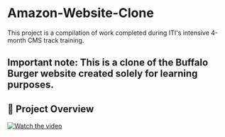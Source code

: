 # Amazon-Website-Clone
This project is a compilation of work completed during ITI's intensive 4-month CMS track training.
## Important note: This is a clone of the Buffalo Burger website created solely for learning purposes.

## 🎥 Project Overview
[![Watch the video](https://img.youtube.com/vi/Q6bVVHgdzF8/maxresdefault.jpg)](https://www.youtube.com/watch?v=Q6bVVHgdzF8)
